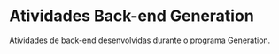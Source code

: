 # Atividades Back-end Generation
Atividades de back-end desenvolvidas durante o programa Generation.
